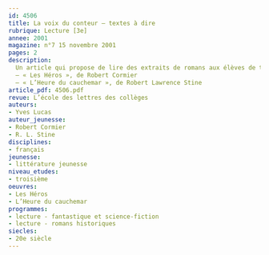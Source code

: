```yaml
---
id: 4506
title: La voix du conteur – textes à dire
rubrique: Lecture [3e]
annee: 2001
magazine: n°7 15 novembre 2001
pages: 2
description: 
  Un article qui propose de lire des extraits de romans aux élèves de troisième.
  – « Les Héros », de Robert Cormier
  – « L’Heure du cauchemar », de Robert Lawrence Stine
article_pdf: 4506.pdf
revue: L’école des lettres des collèges
auteurs:
- Yves Lucas
auteur_jeunesse:
- Robert Cormier
- R. L. Stine
disciplines:
- français
jeunesse:
- littérature jeunesse
niveau_etudes:
- troisième
oeuvres:
- Les Héros
- L’Heure du cauchemar
programmes:
- lecture - fantastique et science-fiction
- lecture - romans historiques
siecles:
- 20e siècle
---
```

